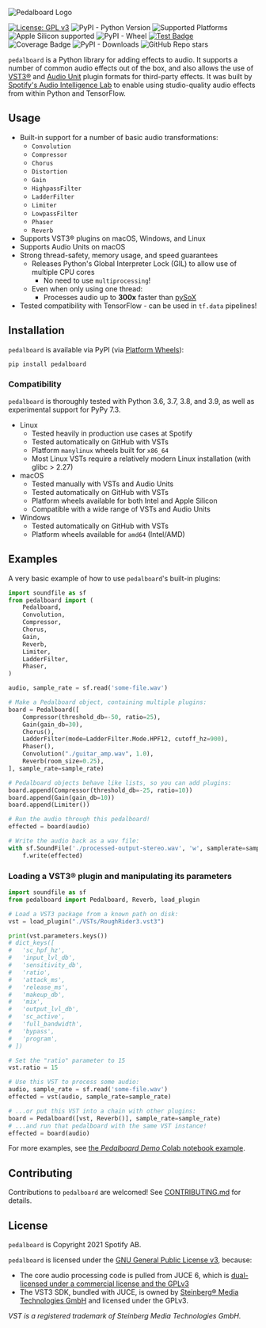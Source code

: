 ![Pedalboard Logo](https://user-images.githubusercontent.com/213293/131147303-4805181a-c7d5-4afe-afb2-f591a4b8e586.png)


[![License: GPL v3](https://img.shields.io/badge/License-GPLv3-blue.svg)](https://www.gnu.org/licenses/gpl-3.0)
![PyPI - Python Version](https://img.shields.io/pypi/pyversions/pedalboard)
![Supported Platforms](https://img.shields.io/badge/platforms-macOS%20%7C%20Windows%20%7C%20Linux-green)
![Apple Silicon supported](https://img.shields.io/badge/Apple%20Silicon-supported-brightgreen)
![PyPI - Wheel](https://img.shields.io/pypi/wheel/pedalboard)
[![Test Badge](https://github.com/spotify/pedalboard/actions/workflows/all.yml/badge.svg)](https://github.com/spotify/pedalboard/actions/workflows/all.yml)
![Coverage Badge](https://img.shields.io/endpoint?url=https://gist.githubusercontent.com/psobot/8736467e9952991ef44a67915ee7c762/raw/coverage.json)
![PyPI - Downloads](https://img.shields.io/pypi/dm/pedalboard)
![GitHub Repo stars](https://img.shields.io/github/stars/spotify/pedalboard?style=social)

`pedalboard` is a Python library for adding effects to audio. It supports a number of common audio effects out of the box, and also allows the use of [VST3®](https://www.steinberg.net/en/company/technologies/vst3.html) and [Audio Unit](https://en.wikipedia.org/wiki/Audio_Units) plugin formats for third-party effects. It was built by [Spotify's Audio Intelligence Lab](https://research.atspotify.com/audio-intelligence/) to enable using studio-quality audio effects from within Python and TensorFlow.

## Usage 

 - Built-in support for a number of basic audio transformations: 
   - `Convolution`
   - `Compressor`
   - `Chorus`
   - `Distortion`
   - `Gain`
   - `HighpassFilter`
   - `LadderFilter`
   - `Limiter`
   - `LowpassFilter`
   - `Phaser`
   - `Reverb`
 - Supports VST3® plugins on macOS, Windows, and Linux
 - Supports Audio Units on macOS
 - Strong thread-safety, memory usage, and speed guarantees
   - Releases Python's Global Interpreter Lock (GIL) to allow use of multiple CPU cores
     - No need to use `multiprocessing`!
   - Even when only using one thread:
     - Processes audio up to **300x** faster than [pySoX](https://github.com/rabitt/pysox)
 - Tested compatibility with TensorFlow - can be used in `tf.data` pipelines!

## Installation

`pedalboard` is available via PyPI (via [Platform Wheels](https://packaging.python.org/guides/distributing-packages-using-setuptools/#platform-wheels)):
```
pip install pedalboard
```

### Compatibility

`pedalboard` is thoroughly tested with Python 3.6, 3.7, 3.8, and 3.9, as well as experimental support for PyPy 7.3.

- Linux
  - Tested heavily in production use cases at Spotify
  - Tested automatically on GitHub with VSTs
  - Platform `manylinux` wheels built for `x86_64`
  - Most Linux VSTs require a relatively modern Linux installation (with glibc > 2.27)
- macOS
  - Tested manually with VSTs and Audio Units
  - Tested automatically on GitHub with VSTs
  - Platform wheels available for both Intel and Apple Silicon
  - Compatible with a wide range of VSTs and Audio Units
- Windows
  - Tested automatically on GitHub with VSTs
  - Platform wheels available for `amd64` (Intel/AMD)

## Examples

A very basic example of how to use `pedalboard`'s built-in plugins:

```python
import soundfile as sf
from pedalboard import (
    Pedalboard,
    Convolution,
    Compressor,
    Chorus,
    Gain,
    Reverb,
    Limiter,
    LadderFilter,
    Phaser,
)

audio, sample_rate = sf.read('some-file.wav')

# Make a Pedalboard object, containing multiple plugins:
board = Pedalboard([
    Compressor(threshold_db=-50, ratio=25),
    Gain(gain_db=30),
    Chorus(),
    LadderFilter(mode=LadderFilter.Mode.HPF12, cutoff_hz=900),
    Phaser(),
    Convolution("./guitar_amp.wav", 1.0),
    Reverb(room_size=0.25),
], sample_rate=sample_rate)

# Pedalboard objects behave like lists, so you can add plugins:
board.append(Compressor(threshold_db=-25, ratio=10))
board.append(Gain(gain_db=10))
board.append(Limiter())

# Run the audio through this pedalboard!
effected = board(audio)

# Write the audio back as a wav file:
with sf.SoundFile('./processed-output-stereo.wav', 'w', samplerate=sample_rate, channels=len(effected.shape)) as f:
    f.write(effected)

```

### Loading a VST3® plugin and manipulating its parameters

```python
import soundfile as sf
from pedalboard import Pedalboard, Reverb, load_plugin

# Load a VST3 package from a known path on disk:
vst = load_plugin("./VSTs/RoughRider3.vst3")

print(vst.parameters.keys())
# dict_keys([
#   'sc_hpf_hz',
#   'input_lvl_db',
#   'sensitivity_db',
#   'ratio',
#   'attack_ms',
#   'release_ms',
#   'makeup_db',
#   'mix',
#   'output_lvl_db',
#   'sc_active',
#   'full_bandwidth',
#   'bypass',
#   'program',
# ])

# Set the "ratio" parameter to 15
vst.ratio = 15

# Use this VST to process some audio:
audio, sample_rate = sf.read('some-file.wav')
effected = vst(audio, sample_rate=sample_rate)

# ...or put this VST into a chain with other plugins:
board = Pedalboard([vst, Reverb()], sample_rate=sample_rate)
# ...and run that pedalboard with the same VST instance!
effected = board(audio)
```

For more examples, see [the _Pedalboard Demo_ Colab notebook example](https://colab.research.google.com/drive/1bHjhJj1aCoOlXKl_lOfG99Xs3qWVrhch).

## Contributing

Contributions to `pedalboard` are welcomed! See [CONTRIBUTING.md](https://github.com/spotify/pedalboard/blob/master/CONTRIBUTING.md) for details.

## License
`pedalboard` is Copyright 2021 Spotify AB.

`pedalboard` is licensed under the [GNU General Public License v3](https://www.gnu.org/licenses/gpl-3.0.en.html), because:
 - The core audio processing code is pulled from JUCE 6, which is [dual-licensed under a commercial license and the GPLv3](https://juce.com/juce-6-licence)
 - The VST3 SDK, bundled with JUCE, is owned by [Steinberg® Media Technologies GmbH](https://www.steinberg.net/en/home.html) and licensed under the GPLv3.

_VST is a registered trademark of Steinberg Media Technologies GmbH._
